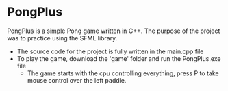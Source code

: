 # PongPlus
PongPlus is a simple Pong game written in C++. The purpose of the project was to practice using the SFML library.

- The source code for the project is fully written in the main.cpp file
- To play the game, download the 'game' folder and run the PongPlus.exe file
  - The game starts with the cpu controlling everything, press P to take mouse control over the left paddle.
